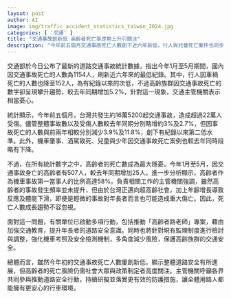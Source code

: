 ```yaml
---
layout: post
author: AI
image: img/traffic_accident_statistics_taiwan_2024.jpg
categories: [ '交通' ]
title: "交通事故創新低 高齡者死亡率逆勢上升引關注"
description: "今年前五個月交通事故死亡人數創下近六年新低，行人與兒童死亡案件也同步下降。然而高齡者交通事故死亡人數仍逆勢成長，破500人關卡，年長機車族群風險尤高。相關單位已啟動交通教育與監理改革，但高齡化社會帶來的新挑戰亟需各界參與與警覺。"
---
```

交通部於今日公布了最新的道路交通事故統計數據，指出今年1月至5月期間，國內因交通事故死亡的人數為1154人，刷新近六年來的最低紀錄。其中，行人因車禍死亡的人數也降至152人，為有紀錄以來的次低，不過高齡族群因交通事故死亡的數字卻呈現攀升趨勢，較去年同期增加5.2%，針對這一現象，交通主管機關表示相當憂心。

統計顯示，今年前五個月，台灣共發生約16萬5200起交通事故，造成超過22萬人受傷。儘管整體事故數以及受傷人數較去年同期分別略增約3%及2.7%，但因事故死亡的人數與前兩年相較分別減少3.9%及11.8%，創下有紀錄以來第二低水準。此外，機車肇事、酒駕致死、兒童與少年因交通事故死亡案例也較去年同時段略有下降。

不過，在所有統計數字之中，高齡者的死亡數成為最大隱憂。今年1月至5月，因交通事故身亡的高齡者有507人，較去年同期增加25人。進一步分析顯示，高齡者作為機車事故第一當事人的比例高達58%。負責相關工作的主管機關強調，雖然高齡者的事故發生頻率並未提升，但由於台灣正邁向超高齡社會，加上年齡增長導致反應及體能下滑，即便是輕微的事故對年長者而言也可能造成重大傷亡。因此，死亡人數成長趨勢不容忽視。

面對這一問題，有關單位已啟動多項行動，包括推動「高齡者路老師」專案，藉由加強交通教育，提升年長者的道路安全意識。同時也將針對現有監理制度進行檢討與調整，強化機車考照及安全檢測機制，多角度減少風險，保護高齡族群的交通安全。

總體而言，雖然今年初的交通事故死亡人數屢創新低，顯示整體道路安全有所進展，但高齡者的死亡風險仍需社會大眾與政策制定者高度關注。主管機關呼籲各界共同參與推動道路安全行動，持續研擬並落實更有效的防護措施，讓全體用路人都能擁有更安心的行車環境。